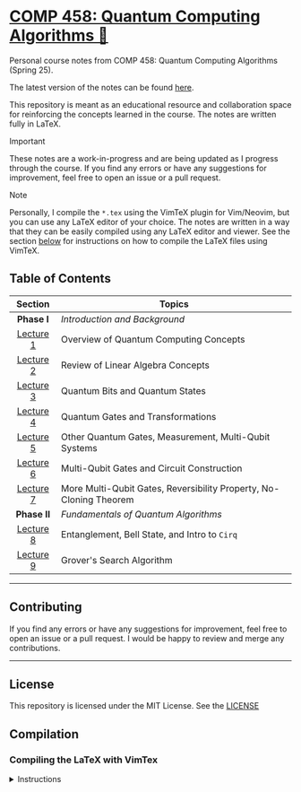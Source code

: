 # [COMP 458: Quantum Computing Algorithms 🧬](https://micahkepe.com/comp458-notes/)

Personal course notes from COMP 458: Quantum Computing Algorithms (Spring 25).

The latest version of the notes can be found [here](https://micahkepe.com/comp458-notes/).

This repository is meant as an educational resource and collaboration space
for reinforcing the concepts learned in the course. The notes are written fully
in LaTeX.

> [!IMPORTANT]
> These notes are a work-in-progress and are being updated as I progress through
> the course. If you find any errors or have any suggestions for improvement,
> feel free to open an issue or a pull request.

> [!NOTE]
> Personally, I compile the `*.tex` using the VimTeX plugin for Vim/Neovim, but
> you can use any LaTeX editor of your choice. The notes are written in a way that
> they can be easily compiled using any LaTeX editor and viewer. See the section
> [below](#compiling-the-latex-with-vimtex) for instructions on how to compile the
> LaTeX files using VimTeX.

## Table of Contents

<div align="center">

|                    Section                    | Topics                                                             |
| :-------------------------------------------: | ------------------------------------------------------------------ |
|           <strong>Phase I</strong>            | <em>Introduction and Background</em>                               |
| [Lecture 1](./lectures/phase-i/lecture1.tex)  | Overview of Quantum Computing Concepts                             |
| [Lecture 2](./lectures/phase-i/lecture2.tex)  | Review of Linear Algebra Concepts                                  |
| [Lecture 3](./lectures/phase-i/lecture3.tex)  | Quantum Bits and Quantum States                                    |
| [Lecture 4](./lectures/phase-i/lecture4.tex)  | Quantum Gates and Transformations                                  |
| [Lecture 5](./lectures/phase-i/lecture5.tex)  | Other Quantum Gates, Measurement, Multi-Qubit Systems              |
| [Lecture 6](./lectures/phase-i/lecture6.tex)  | Multi-Qubit Gates and Circuit Construction                         |
| [Lecture 7](./lectures/phase-i/lecture7.tex)  | More Multi-Qubit Gates, Reversibility Property, No-Cloning Theorem |
|          <strong>Phase II </strong>           | <em>Fundamentals of Quantum Algorithms</em>                        |
| [Lecture 8](./lectures/phase-ii/lecture8.tex) | Entanglement, Bell State, and Intro to <code>Cirq</code>           |
| [Lecture 9](./lectures/phase-ii/lecture9.tex) | Grover's Search Algorithm                                          |

</div>

---

## Contributing

If you find any errors or have any suggestions for improvement, feel free to
open an issue or a pull request. I would be happy to review and merge any
contributions.

---

## License

This repository is licensed under the MIT License. See the [LICENSE](./LICENSE)

## Compilation

### Compiling the LaTeX with VimTex

<details>
<summary>Instructions</summary>

1. Clone the repository:

```code
git clone https://github.com/micahkepe/comp458-notes.git
cd comp458-notes
```

2. Open the `main.tex` file in Vim or Neovim:

```
nvim main.tex
```

3. Ensure that you have the [`VimTeX`](https://github.com/lervag/vimtex) plugin
   installed. This will be used to compile the LaTeX files and preview the
   PDF in real-time in a PDF viewer of your choice (I use `sioyek`).

4. Compile the LaTeX file by running the following command in Vim:

   ```
   :VimTexCompile
   ```

5. Preview the compiled PDF:

   ```
   :VimTexView
   ```

If you have any issues with the compilation, feel free to open an issue or
reach out to me directly.

</details>
